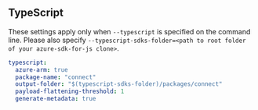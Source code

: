 ## TypeScript

These settings apply only when `--typescript` is specified on the command line.
Please also specify `--typescript-sdks-folder=<path to root folder of your azure-sdk-for-js clone>`.

```yaml $(typescript)
typescript:
  azure-arm: true
  package-name: "connect"
  output-folder: "$(typescript-sdks-folder)/packages/connect"
  payload-flattening-threshold: 1
  generate-metadata: true
```
